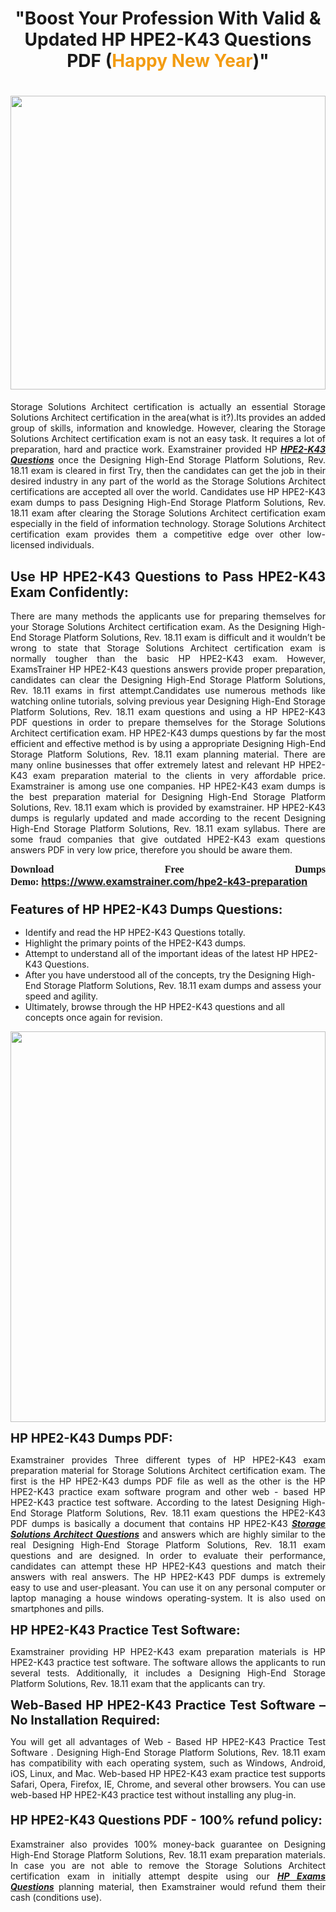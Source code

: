 <h1 style="text-align: center;"><strong>"Boost Your Profession With Valid & Updated HP HPE2-K43 Questions PDF (<span style="color:#f39c12;">Happy New Year</span>)"</strong></h1>

<h1><strong><a href="https://www.examstrainer.com/hpe2-k43-preparation"><img alt="" src="https://lh3.googleusercontent.com/pw/ACtC-3f8c-slHvsLmpoocRcSJ18CXwyuRuDgfxOBXx4IdSHEzjzfh_xOgpUBjgAAY02t4nrCZtN09VK0W3n2neEBZCEPjO0q0DqiUEWHT2FAznA-KvTY27ZQYN7h16PdyGeKKF-LX8DxtBlN22QRufsFJCN3=w1366-h541-no?authuser=0" style="width: 100%; height: 470px;" /></a></strong></h1>

<p style="text-align: justify;">Storage Solutions Architect certification is actually an essential Storage Solutions Architect certification in the area(what is it?).Its provides an added group of skills, information and knowledge. However, clearing the Storage Solutions Architect certification exam is not an easy task. It requires a lot of preparation, hard and practice work. Examstrainer provided HP <em><a href="https://www.examstrainer.com/hpe2-k43-preparation"><strong>HPE2-K43 Questions</strong></a></em> once the Designing High-End Storage Platform Solutions, Rev. 18.11 exam is cleared in first Try, then the candidates can get the job in their desired industry in any part of the world as the Storage Solutions Architect certifications are accepted all over the world. Candidates use HP HPE2-K43 exam dumps to pass Designing High-End Storage Platform Solutions, Rev. 18.11 exam after clearing the Storage Solutions Architect certification exam especially in the field of information technology. Storage Solutions Architect certification exam provides them a competitive edge over other low-licensed individuals.</p>

<h2 style="text-align: justify;"><strong>Use HP HPE2-K43 Questions to Pass HPE2-K43 Exam Confidently:</strong></h2>

<p style="text-align: justify;">There are many methods the applicants use for preparing themselves for your Storage Solutions Architect certification exam. As the Designing High-End Storage Platform Solutions, Rev. 18.11 exam is difficult and it wouldn’t be wrong to state that Storage Solutions Architect certification exam is normally tougher than the basic HP HPE2-K43 exam. However, ExamsTrainer HP HPE2-K43 questions answers provide proper preparation, candidates can clear the Designing High-End Storage Platform Solutions, Rev. 18.11 exams in first attempt.Candidates use numerous methods like watching online tutorials, solving previous year Designing High-End Storage Platform Solutions, Rev. 18.11 exam questions and using a HP HPE2-K43 PDF questions in order to prepare themselves for the Storage Solutions Architect certification exam. HP HPE2-K43 dumps questions by far the most efficient and effective method is by using a appropriate Designing High-End Storage Platform Solutions, Rev. 18.11 exam planning material. There are many online businesses that offer extremely latest and relevant HP HPE2-K43 exam preparation material to the clients in very affordable price. Examstrainer is among use one companies. HP HPE2-K43 exam dumps is the best preparation material for Designing High-End Storage Platform Solutions, Rev. 18.11 exam which is provided by examstrainer. HP HPE2-K43 dumps is regularly updated and made according to the recent Designing High-End Storage Platform Solutions, Rev. 18.11 exam syllabus. There are some fraud companies that give outdated HPE2-K43 exam questions answers PDF in very low price, therefore you should be aware them.</p>

<p style="text-align: justify;"><span style="font-family:Georgia,serif;"><strong><span style="font-size:16px;">Download Free Dumps Demo:</span></strong></span> <span style="font-size:16px;"><strong><a href="https://www.examstrainer.com/hpe2-k43-preparation">https://www.examstrainer.com/hpe2-k43-preparation</a></strong></span></p>

<h3 style="text-align: justify;"><strong><span style="font-size:20px;">Features of HP HPE2-K43 Dumps Questions:</span></strong></h3>

<ul>
	<li>Identify and read the HP HPE2-K43 Questions totally.</li>
	<li>Highlight the primary points of the HPE2-K43 dumps.</li>
	<li>Attempt to understand all of the important ideas of the latest HP HPE2-K43 Questions.</li>
	<li>After you have understood all of the concepts, try the Designing High-End Storage Platform Solutions, Rev. 18.11 exam dumps and assess your speed and agility.</li>
	<li>Ultimately, browse through the HP HPE2-K43 questions and all concepts once again for revision.</li>
</ul>

<p><a href="https://www.examstrainer.com/hpe2-k43-preparation"><img alt="" src="https://lh3.googleusercontent.com/pw/ACtC-3ezCEF0r6u2Mfsfmp61DHhiBV--kUORYOpMt_EuCldDvaFhocN_tW5h4hIrS5ewvlPnhQT1G8v9eKnTfnGecuYfFSnva5ahrORvItbZoywSh4viAT-QA4TWg0vWEktniNu-OvYBuh9OzoTeWdLYmpjS=w622-h625-no?authuser=0" style="width: 100%; height: 625px;" /></a></p>

<p><strong><span style="font-size:20px;">HP HPE2-K43 Dumps PDF:</span></strong></p>

<p style="text-align: justify;">Examstrainer provides Three different types of HP HPE2-K43 exam preparation material for Storage Solutions Architect certification exam. The first is the HP HPE2-K43 dumps PDF file as well as the other is the HP HPE2-K43 practice exam software program and other web - based HP HPE2-K43 practice test software. According to the latest Designing High-End Storage Platform Solutions, Rev. 18.11 exam questions the HPE2-K43 PDF dumps is basically a document that contains HP HPE2-K43 <em><a href="https://www.examstrainer.com/storage-solutions-architect-exam-questions"><strong>Storage Solutions Architect Questions</strong></a></em> and answers which are highly similar to the real Designing High-End Storage Platform Solutions, Rev. 18.11 exam questions and are designed. In order to evaluate their performance, candidates can attempt these HP HPE2-K43 questions and match their answers with real answers. The HP HPE2-K43 PDF dumps is extremely easy to use and user-pleasant. You can use it on any personal computer or laptop managing a house windows operating-system. It is also used on smartphones and pills.</p>

<p style="text-align: justify;"><strong><span style="font-size:20px;">HP HPE2-K43 Practice Test Software:</span></strong></p>

<p style="text-align: justify;">Examstrainer providing HP HPE2-K43 exam preparation materials is HP HPE2-K43 practice test software. The software allows the applicants to run several tests. Additionally, it includes a Designing High-End Storage Platform Solutions, Rev. 18.11 exam that the applicants can try.</p>

<p style="text-align: justify;"><strong><span style="font-size:20px;">Web-Based HP HPE2-K43 Practice Test Software – No Installation Required:</span></strong></p>

<p style="text-align: justify;">You will get all advantages of Web - Based HP HPE2-K43 Practice Test Software . Designing High-End Storage Platform Solutions, Rev. 18.11 exam has compatibility with each operating system, such as Windows, Android, iOS, Linux, and Mac. Web-based HP HPE2-K43 exam practice test supports Safari, Opera, Firefox, IE, Chrome, and several other browsers. You can use web-based HP HPE2-K43 practice test without installing any plug-in.</p>

<h4 style="text-align: justify;"><strong><span style="font-size:20px;">HP HPE2-K43 Questions PDF - 100% refund policy:</span></strong></h4>

<p style="text-align: justify;">Examstrainer also provides 100% money-back guarantee on Designing High-End Storage Platform Solutions, Rev. 18.11 exam preparation materials. In case you are not able to remove the Storage Solutions Architect certification exam in initially attempt despite using our <em><a href="https://www.examstrainer.com/hp-exams"><strong>HP Exams Questions</strong></a></em> planning material, then Examstrainer would refund them their cash (conditions use).</p>
